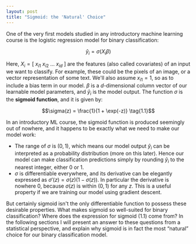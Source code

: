```yaml
---
layout: post
title: "Sigmoid: the 'Natural' Choice"
---
```


One of the very first models studied in any introductory machine learning course is the logistic regression model for binary classification:

$$\hat y_i = \sigma(X_i \beta) \tag{1.0}$$

Here, $X_i = [\: x_{i1} \: x_{i2} \: \dots \: x_{id}\:]$ are the features (also called covariates) of an input we want to classify. For example, these could be the pixels of an image, or a vector representation of some text. We'll also assume $x_{i1} = 1$, so as to include a bias term in our model. $\beta$ is a $d$-dimensional column vector of our learnable model parameters, and $\hat y_i$ is the model output. The function $\sigma$ is the **sigmoid function**, and it is given by: 

$$\sigma(z) = \frac{1}{1 + \exp(-z)} \tag{1.1}$$

In an introductory ML course, the sigmoid function is produced seemingly out of nowhere, and it happens to be exactly what we need to make our model work:

- The range of $\sigma$ is $(0, 1)$, which means our model output $\hat y_i$ can be interpreted as a probability distribution (more on this later). Hence our model can make classification predictions simply by rounding $\hat y_i$ to the nearest integer, either 0 or 1.
- $\sigma$ is differentiable everywhere, and its derivative can be elegantly expressed as $\sigma'(z) = \sigma(z)(1 - \sigma(z))$. In particular the derivative is nowhere 0, because $\sigma(z)$ is within $(0,1)$ for any $z$. This is a useful property if we are training our model using gradient descent.

But certainly sigmoid isn't the only differentiable function to possess these desirable properties. What makes sigmoid so well-suited for binary classification? Where does the expression for sigmoid $(1.1)$ come from? In the following sections I will present an answer to these questions from a statistical perspective, and explain why sigmoid is in fact the most “natural” choice for our binary classification model. 